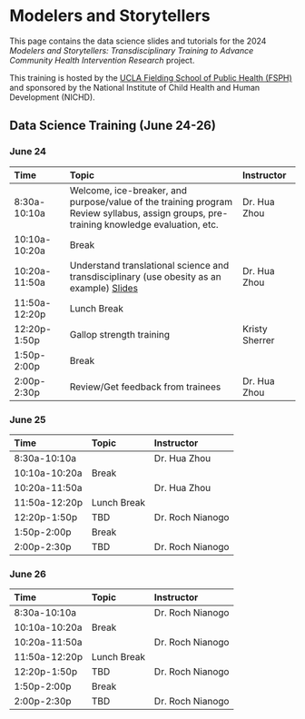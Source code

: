 # Modelers and Storytellers

This page contains the data science slides and tutorials for the 2024 *Modelers and Storytellers: Transdisciplinary Training to Advance Community Health Intervention Research* project.

This training is hosted by the [UCLA Fielding School of Public Health (FSPH)](https://ph.ucla.edu/) and sponsored by the National Institute of Child Health and Human Development (NICHD).

## Data Science Training (June 24-26)

### June 24

| Time          | Topic            | Instructor          |
|:----------------------|:------------------------|:------------------------|
| 8:30a-10:10a  | Welcome, ice-breaker, and purpose/value of the training program <br />Review syllabus, assign groups, pre-training knowledge evaluation, etc. | Dr. Hua Zhou |
| 10:10a-10:20a | Break  |                     |
| 10:20a-11:50a | Understand translational science and transdisciplinary (use obesity as an example) [Slides](https://nih-r25-modelersandstorytellers.github.io/2023/) | Dr. Hua Zhou |
| 11:50a-12:20p  | Lunch Break  |                     |
| 12:20p-1:50p   | Gallop strength training  | Kristy Sherrer |
| 1:50p-2:00p   | Break |  |
| 2:00p-2:30p   | Review/Get feedback from trainees | Dr. Hua Zhou |

### June 25

| Time          | Topic            | Instructor          |
|:----------------------|:------------------------|:------------------------|
| 8:30a-10:10a  |  | Dr. Hua Zhou |
| 10:10a-10:20a | Break  |                     |
| 10:20a-11:50a |  | Dr. Hua Zhou |
| 11:50a-12:20p  | Lunch Break  |                     |
| 12:20p-1:50p   | TBD  | Dr. Roch Nianogo |
| 1:50p-2:00p   | Break |  |
| 2:00p-2:30p   | TBD | Dr. Roch Nianogo |

### June 26

| Time          | Topic            | Instructor          |
|:----------------------|:------------------------|:------------------------|
| 8:30a-10:10a  |  | Dr. Roch Nianogo |
| 10:10a-10:20a | Break  |                     |
| 10:20a-11:50a |  | Dr. Roch Nianogo |
| 11:50a-12:20p  | Lunch Break  |                     |
| 12:20p-1:50p   | TBD  | Dr. Roch Nianogo |
| 1:50p-2:00p   | Break |  |
| 2:00p-2:30p   | TBD | Dr. Roch Nianogo |

